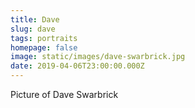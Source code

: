 ```yaml
---
title: Dave
slug: dave
tags: portraits
homepage: false
image: static/images/dave-swarbrick.jpg
date: 2019-04-06T23:00:00.000Z
---
```

Picture of Dave Swarbrick
